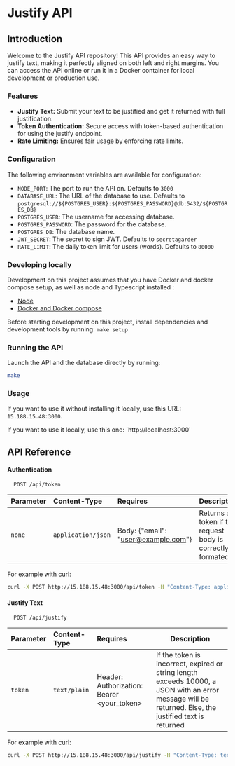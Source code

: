 # Justify API
## Introduction
Welcome to the Justify API repository! This API provides an easy way to justify text, making it perfectly aligned on both left and right margins. You can access the API online or run it in a Docker container for local development or production use.

### Features
- **Justify Text:** Submit your text to be justified and get it returned with full justification.
- **Token Authentication:** Secure access with token-based authentication for using the justify endpoint.
- **Rate Limiting:** Ensures fair usage by enforcing rate limits.

### Configuration
The following environment variables are available for configuration:
- `NODE_PORT`: The port to run the API on. Defaults to `3000`
- `DATABASE_URL`: The URL of the database to use. Defaults to `postgresql://${POSTGRES_USER}:${POSTGRES_PASSWORD}@db:5432/${POSTGRES_DB}`
- `POSTGRES_USER`: The username for accessing database.
- `POSTGRES_PASSWORD`: The password for the database.
- `POSTGRES_DB`: The database name.
- `JWT_SECRET`: The secret to sign JWT. Defaults to `secretagarder`
- `RATE_LIMIT`: The daily token limit for users (words). Defaults to `80000`

### Developing locally
Development on this project assumes that you have Docker and docker compose setup, as well as node and Typescript installed :
- [Node](https://nodejs.org/en)
- [Docker and Docker compose](https://docs.docker.com/engine/install/)

Before starting development on this project, install dependencies and development tools by running:
`make setup`

### Running the API
Launch the API and the database directly by running:
```bash
make
```

### Usage
If you want to use it without installing it locally, use this URL:
`
15.188.15.48:3000
`.

If you want to use it locally, use this one: `http://localhost:3000'


## API Reference

#### Authentication

```http
  POST /api/token
```

| Parameter | Content-Type     | Requires       | Description|
| :-------- | :------- | :------------------------- |------------------------------|
| `none` | `application/json` |  Body: {"email": "user@example.com"} | Returns a token if the request body is correctly formated.|

For example with curl:
```bash
curl -X POST http://15.188.15.48:3000/api/token -H "Content-Type: application/json" -d '{"email": "user@example.com"}'
```

#### Justify Text

```http
  POST /api/justify
```

| Parameter | Content-Type     | Requires       | Description|
| :-------- | :------- | :------------------------- |------------------------------|
| `token` | `text/plain` |  Header: Authorization: Bearer <your_token> | If the token is incorrect, expired or string length exceeds 10000, a JSON with an error message will be returned. Else, the justified text is returned|

For example with curl:
```bash
curl -X POST http://15.188.15.48:3000/api/justify -H "Content-Type: text/plain" -H "Authorization: Bearer <your_token>" -d 'Your text here'